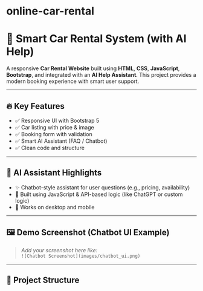 # online-car-rental
# 🚗 Smart Car Rental System (with AI Help)

A responsive **Car Rental Website** built using **HTML**, **CSS**, **JavaScript**, **Bootstrap**, and integrated with an **AI Help Assistant**. This project provides a modern booking experience with smart user support.

---

## 🔥 Key Features

- ✅ Responsive UI with Bootstrap 5
- ✅ Car listing with price & image
- ✅ Booking form with validation
- ✅ Smart AI Assistant (FAQ / Chatbot)
- ✅ Clean code and structure

---

## 🌟 AI Assistant Highlights

- ✨ Chatbot-style assistant for user questions (e.g., pricing, availability)
- 💬 Built using JavaScript & API-based logic (like ChatGPT or custom logic)
- 📲 Works on desktop and mobile

---

## 🖼️ Demo Screenshot (Chatbot UI Example)

> _Add your screenshot here like:_  
> `![Chatbot Screenshot](images/chatbot_ui.png)`

---

## 📁 Project Structure

